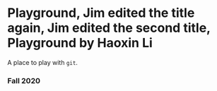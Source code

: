 # Playground, Jim edited the title again, Jim edited the second title, Playground by Haoxin Li


A place to play with `git`.

### Fall 2020
